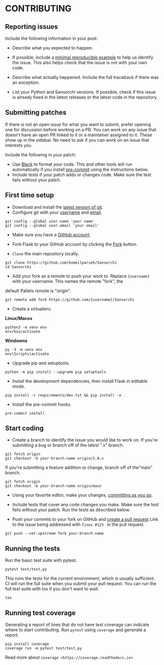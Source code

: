 <!--Power by https://github.com/pallets/flask/blob/main/CONTRIBUTING.rst-->

# CONTRIBUTING

Reporting issues
----------------

Include the following information in your post:

* Describe what you expected to happen.
* If possible, include a [minimal reproducible example](https://stackoverflow.com/help/minimal-reproducible-example) to help us
    identify the issue. This also helps check that the issue is not with
    your own code.

* Describe what actually happened. Include the full traceback if there
    was an exception.

* List your Python and Sansorchi versions. If possible, check if this
    issue is already fixed in the latest releases or the latest code in
    the repository.

Submitting patches
----------------

If there is not an open issue for what you want to submit, prefer
opening one for discussion before working on a PR. You can work on any
issue that doesn't have an open PR linked to it or a maintainer assigned
to it. These show up in the sidebar. No need to ask if you can work on
an issue that interests you.

Include the following in your patch:

* Use [Black](https://black.readthedocs.io) to format your code. This and other tools will run automatically if you install [pre-commit](https://pre-commit.com) using the instructions below.
* Include tests if your patch adds or changes code. Make sure the test fails without your patch.

First time setup
----------------

* Download and install the [latest version of git](https://git-scm.com/downloads).
* Configure git with your [username](https://docs.github.com/en/github/using-git/setting-your-username-in-git) and [email](https://docs.github.com/en/github/setting-up-and-managing-your-github-user-account/setting-your-commit-email-address).

```
git config --global user.name 'your name'
git config --global user.email 'your email'
```

* Make sure you have a [GitHub account](https://github.com/join).
* Fork Flask to your GitHub account by clicking the [Fork](https://github.com/komeilparseh/Sansorchi/fork) button.

* `Clone` the main repository locally.

```
git clone https://github.com/komeilparseh/Sansorchi
cd Sansorchi
```

* Add your fork as a remote to push your work to. Replace `{username}` with your username. This names the remote "fork", the

default Pallets remote is "origin".

```
git remote add fork https://github.com/{username}/Sansorchi
```

* Create a virtualenv.

**Linux/Macos**

```
python3 -m venv env
env/bin/activate
```

**Windowns**

```
py -3 -m venv env
env\Scripts\activate
```

* Upgrade pip and setuptools.

```
python -m pip install --upgrade pip setuptools
```

* Install the development dependencies, then install Flask in editable mode.

```
pip install -r requirements/dev.txt && pip install -e .
```

* Install the pre-commit hooks.

```
pre-commit install
```

Start coding
----------------

* Create a branch to identify the issue you would like to work on. If you're submitting a bug or branch off of the latest ".x" branch.

```
git fetch origin
git checkout -b your-branch-name origin/2.0.x
```

If you're submitting a feature addition or change, branch off of the"main" branch.

```
git fetch origin
git checkout -b your-branch-name origin/main
```

* Using your favorite editor, make your changes, [committing as you go](https://dont-be-afraid-to-commit.readthedocs.io/en/latest/git/commandlinegit.html#commit-your-changes).

* Include tests that cover any code changes you make. Make sure the
    test fails without your patch. Run the tests as described below.

* Push your commits to your fork on GitHub and [create a pull request](https://docs.github.com/en/github/collaborating-with-issues-and-pull-requests/creating-a-pull-request) Link to the issue being addressed with `fixes #123 ` in the pull request.

```
git push --set-upstream fork your-branch-name
```

Running the tests
----------------

Run the basic test suite with pytest.

```
pytest test/test,py
```

This runs the tests for the current environment, which is usually
sufficient. CI will run the full suite when you submit your pull
request. You can run the full test suite with tox if you don't want to
wait.

```
tox
```

Running test coverage
----------------

Generating a report of lines that do not have test coverage can indicate
where to start contributing. Run `pytest` using `coverage` and
generate a report.

```
pip install coverage
coverage run -m pytest test/test.py
```

Read more about `coverage <https://coverage.readthedocs.io>`
